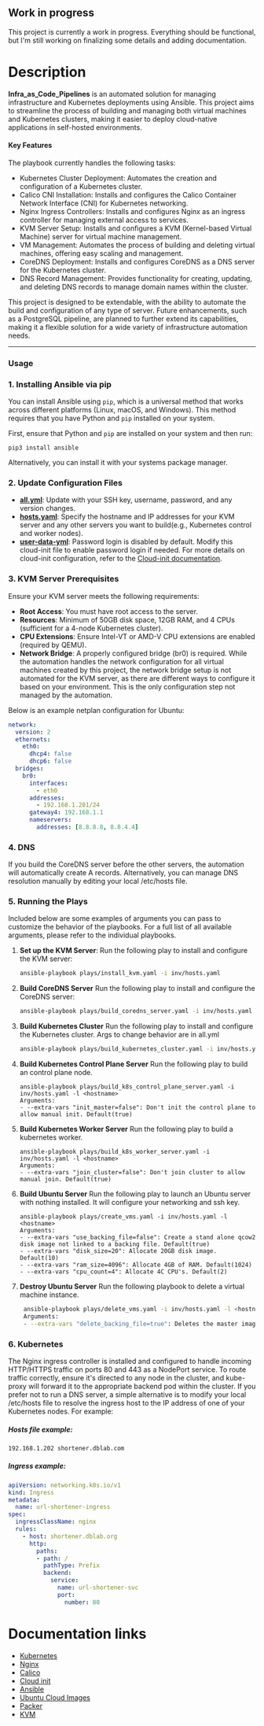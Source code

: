 ## Work in progress
This project is currently a work in progress. Everything should be functional, but I'm still working on finalizing some details and adding documentation. 

# Description
**Infra_as_Code_Pipelines** is an automated solution for managing infrastructure and Kubernetes deployments using Ansible. This project aims to streamline the process of building and managing both virtual machines and Kubernetes clusters, making it easier to deploy cloud-native applications in self-hosted environments.

#### Key Features
The playbook currently handles the following tasks:

- Kubernetes Cluster Deployment: Automates the creation and configuration of a Kubernetes cluster.
- Calico CNI Installation: Installs and configures the Calico Container Network Interface (CNI) for Kubernetes networking.
- Nginx Ingress Controllers: Installs and configures Nginx as an ingress controller for managing external access to services.
- KVM Server Setup: Installs and configures a KVM (Kernel-based Virtual Machine) server for virtual machine management.
- VM Management: Automates the process of building and deleting virtual machines, offering easy scaling and management.
- CoreDNS Deployment: Installs and configures CoreDNS as a DNS server for the Kubernetes cluster.
- DNS Record Management: Provides functionality for creating, updating, and deleting DNS records to manage domain names within the cluster.

This project is designed to be extendable, with the ability to automate the build and configuration of any type of server. Future enhancements, such as a PostgreSQL pipeline, are planned to further extend its capabilities, making it a flexible solution for a wide variety of infrastructure automation needs.

---

### Usage

### 1. Installing Ansible via pip

You can install Ansible using `pip`, which is a universal method that works across different platforms (Linux, macOS, and Windows). This method requires that you have Python and `pip` installed on your system.

First, ensure that Python and `pip` are installed on your system and then run:
```
pip3 install ansible
```

Alternatively, you can install it with your systems package manager.

### 2. Update Configuration Files
- **[all.yml](inv%2Fgroup_vars%2Fall.yml)**: Update with your SSH key, username, password, and any version changes.
- **[hosts.yaml](inv%2Fhosts.yaml)**: Specify the hostname and IP addresses for your KVM server and any other servers you want to build(e.g., Kubernetes control and worker nodes).
- **[user-data-yml](roles/kvm/templates/user-data.yml.j2)**: Password login is disabled by default. Modify this cloud-init file to enable password login if needed. For more details on cloud-init configuration, refer to the [Cloud-init documentation](https://cloudinit.readthedocs.io/en/latest/reference/index.html).

### 3. KVM Server Prerequisites
Ensure your KVM server meets the following requirements:
- **Root Access**: You must have root access to the server.
- **Resources**: Minimum of 50GB disk space, 12GB RAM, and 4 CPUs (sufficient for a 4-node Kubernetes cluster).
- **CPU Extensions**: Ensure Intel-VT or AMD-V CPU extensions are enabled (required by QEMU).
- **Network Bridge**: A properly configured bridge (br0) is required. While the automation handles the network configuration for all virtual machines created by this project, the network bridge setup is not automated for the KVM server, as there are different ways to configure it based on your environment. This is the only configuration step not managed by the automation.

Below is an example netplan configuration for Ubuntu:

```yaml
network:
  version: 2
  ethernets:
    eth0:
      dhcp4: false
      dhcp6: false
  bridges:
    br0:
      interfaces:
        - eth0
      addresses:
        - 192.168.1.201/24
      gateway4: 192.168.1.1
      nameservers:
        addresses: [8.8.8.8, 8.8.4.4]
```

### 4. DNS
If you build the CoreDNS server before the other servers, the automation will automatically create A records. Alternatively, you can manage DNS resolution manually by editing your local /etc/hosts file.

### 5. Running the Plays
Included below are some examples of arguments you can pass to customize the behavior of the playbooks. For a full list of all available arguments, please refer to the individual playbooks.

1. **Set up the KVM Server**:
   Run the following play to install and configure the KVM server:
   ```bash
   ansible-playbook plays/install_kvm.yaml -i inv/hosts.yaml
   ```
2. **Build CoreDNS Server**
   Run the following play to install and configure the CoreDNS server:
   ```bash
   ansible-playbook plays/build_coredns_server.yaml -i inv/hosts.yaml
   ```
3. **Build Kubernetes Cluster**
   Run the following play to install and configure the Kubernetes cluster. Args to change behavior are in all.yml
   ```bash
   ansible-playbook plays/build_kubernetes_cluster.yaml -i inv/hosts.yaml
   ```
5. **Build Kubernetes Control Plane Server**
  Run the following play to build an control plane node.
   ```
   ansible-playbook plays/build_k8s_control_plane_server.yaml -i inv/hosts.yaml -l <hostname>
   Arguments:
   - --extra-vars "init_master=false": Don't init the control plane to allow manual init. Default(true)
   ```
4. **Build Kubernetes Worker Server**
  Run the following play to build a kubernetes worker.
   ```
   ansible-playbook plays/build_k8s_worker_server.yaml -i inv/hosts.yaml -l <hostname>
   Arguments:
   - --extra-vars "join_cluster=false": Don't join cluster to allow manual join. Default(true)
   ```
5. **Build Ubuntu Server**
   Run the following play to launch an Ubuntu server with nothing installed. It will configure your networking and ssh key.
   ```
   ansible-playbook plays/create_vms.yaml -i inv/hosts.yaml -l <hostname>
   Arguments:
   - --extra-vars "use_backing_file=false": Create a stand alone qcow2 disk image not linked to a backing file. Default(true)
   - --extra-vars "disk_size=20": Allocate 20GB disk image. Default(10)
   - --extra-vars "ram_size=4096": Allocate 4GB of RAM. Default(1024)
   - --extra-vars "cpu_count=4": Allocate 4C CPU's. Default(2)
   ```
6. **Destroy Ubuntu Server**
   Run the following playbook to delete a virtual machine instance.
   ```bash
    ansible-playbook plays/delete_vms.yaml -i inv/hosts.yaml -l <hostname>
    Arguments:
    - --extra-vars "delete_backing_file=true": Deletes the master image if no other VMs are using it. The next VM creation will pull the latest image. (Default: false)
   ```

### 6. Kubernetes

The Nginx ingress controller is installed and configured to handle incoming HTTP/HTTPS traffic on ports 80 and 443 as a NodePort service. To route traffic correctly, ensure it's directed to any node in the cluster, and kube-proxy will forward it to the appropriate backend pod within the cluster. If you prefer not to run a DNS server, a simple alternative is to modify your local /etc/hosts file to resolve the ingress host to the IP address of one of your Kubernetes nodes. For example:

##### Hosts file example:

```bash
192.168.1.202 shortener.dblab.com
```
##### Ingress example:
```yaml
apiVersion: networking.k8s.io/v1
kind: Ingress
metadata:
  name: url-shortener-ingress
spec:
  ingressClassName: nginx
  rules:
    - host: shortener.dblab.org
      http:
        paths:
        - path: /
          pathType: Prefix
          backend:
            service:
              name: url-shortener-svc
              port:
                number: 80
```

# Documentation links

- [Kubernetes](https://kubernetes.io/docs/home/)
- [Nginx](https://github.com/kubernetes/ingress-nginx)
- [Calico](https://github.com/projectcalico/calico)
- [Cloud init](https://cloudinit.readthedocs.io/en/latest/reference/index.html)
- [Ansible](https://docs.ansible.com/ansible/latest/index.html)
- [Ubuntu Cloud Images](https://cloud-images.ubuntu.com/)
- [Packer](https://developer.hashicorp.com/packer/integrations/hashicorp/qemu/latest/components/builder/qemu)
- [KVM](https://www.linux-kvm.org/page/Documents)